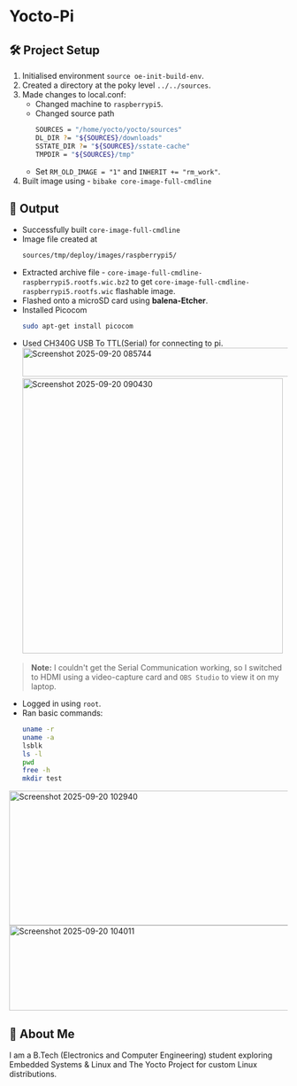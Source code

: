 # Yocto-Pi

## 🛠️ Project Setup
  1. Initialised environment `source oe-init-build-env`.
  2. Created a directory at the poky level `../../sources`.
  3. Made changes to local.conf:
     - Changed machine to `raspberrypi5`.
     - Changed source path
       ```bash
       SOURCES = "/home/yocto/yocto/sources"
       DL_DIR ?= "${SOURCES}/downloads"
       SSTATE_DIR ?= "${SOURCES}/sstate-cache"
       TMPDIR = "${SOURCES}/tmp"
     - Set `RM_OLD_IMAGE = "1"` and `INHERIT += "rm_work"`.
   4. Built image using - `bibake core-image-full-cmdline`

## 📂 Output
  - Successfully built `core-image-full-cmdline`
  - Image file created at
    ```bash
    sources/tmp/deploy/images/raspberrypi5/
  - Extracted archive file - `core-image-full-cmdline-raspberrypi5.rootfs.wic.bz2` to get `core-image-full-cmdline-raspberrypi5.rootfs.wic` flashable image.
  - Flashed onto a microSD card using **balena-Etcher**.
  - Installed Picocom
    ```bash
    sudo apt-get install picocom
  - Used CH340G USB To TTL(Serial) for connecting to pi.
    <img width="572" height="52" alt="Screenshot 2025-09-20 085744" src="https://github.com/user-attachments/assets/95f21292-648f-49e1-8846-019a73b1b3cc" />
    <img width="471" height="497" alt="Screenshot 2025-09-20 090430" src="https://github.com/user-attachments/assets/9d0b62fd-6a04-44b9-8f12-c0375f3dd495" />


> **Note:** I couldn't get the Serial Communication working, so I switched to HDMI using a video-capture card and `OBS Studio` to view it on my laptop.
  - Logged in using `root`.
  - Ran basic commands:
    ```bash
    uname -r
    uname -a
    lsblk
    ls -l
    pwd
    free -h
    mkdir test
  <img width="625" height="243" alt="Screenshot 2025-09-20 102940" src="https://github.com/user-attachments/assets/6fc6ada1-06c7-4c71-9c01-2df7f07cc64d" />
  <img width="546" height="154" alt="Screenshot 2025-09-20 104011" src="https://github.com/user-attachments/assets/2c75eb61-2a08-4bd7-80ec-541a9ae5e3cd" />


## 🤝 About Me
I am a B.Tech (Electronics and Computer Engineering) student exploring Embedded Systems & Linux and The Yocto Project for custom Linux distributions.




    
